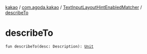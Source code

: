 [kakao](../../index.md) / [com.agoda.kakao](../index.md) / [TextInputLayoutHintEnabledMatcher](index.md) / [describeTo](./describe-to.md)

# describeTo

`fun describeTo(desc: Description): `[`Unit`](https://kotlinlang.org/api/latest/jvm/stdlib/kotlin/-unit/index.html)